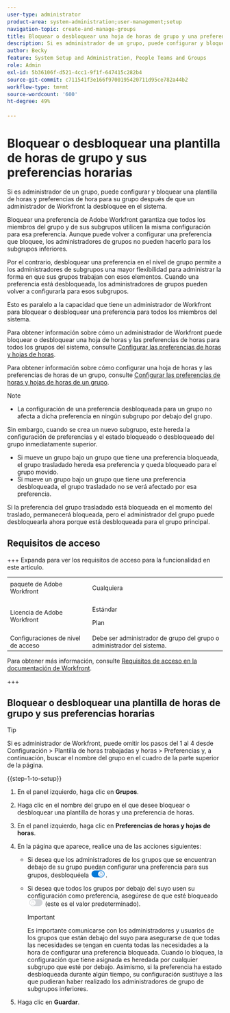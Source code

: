 ```yaml
---
user-type: administrator
product-area: system-administration;user-management;setup
navigation-topic: create-and-manage-groups
title: Bloquear o desbloquear una hoja de horas de grupo y una preferencia de hora
description: Si es administrador de un grupo, puede configurar y bloquear una plantilla de horas y preferencias de hora para su grupo después de que un administrador de Workfront la desbloquee en el sistema.
author: Becky
feature: System Setup and Administration, People Teams and Groups
role: Admin
exl-id: 5b36106f-d521-4cc1-9f1f-647415c282b4
source-git-commit: c711541f3e166f9700195420711d95ce782a44b2
workflow-type: tm+mt
source-wordcount: '600'
ht-degree: 49%

---
```


# Bloquear o desbloquear una plantilla de horas de grupo y sus preferencias horarias

Si es administrador de un grupo, puede configurar y bloquear una plantilla de horas y preferencias de hora para su grupo después de que un administrador de Workfront la desbloquee en el sistema.

Bloquear una preferencia de Adobe Workfront garantiza que todos los miembros del grupo y de sus subgrupos utilicen la misma configuración para esa preferencia. Aunque puede volver a configurar una preferencia que bloquee, los administradores de grupos no pueden hacerlo para los subgrupos inferiores.

Por el contrario, desbloquear una preferencia en el nivel de grupo permite a los administradores de subgrupos una mayor flexibilidad para administrar la forma en que sus grupos trabajan con esos elementos. Cuando una preferencia está desbloqueada, los administradores de grupos pueden volver a configurarla para esos subgrupos.

Esto es paralelo a la capacidad que tiene un administrador de Workfront para bloquear o desbloquear una preferencia para todos los miembros del sistema.

Para obtener información sobre cómo un administrador de Workfront puede bloquear o desbloquear una hoja de horas y las preferencias de horas para todos los grupos del sistema, consulte [Configurar las preferencias de horas y hojas de horas](../../../administration-and-setup/set-up-workfront/configure-timesheets-schedules/timesheet-and-hour-preferences.md).

Para obtener información sobre cómo configurar una hoja de horas y las preferencias de horas de un grupo, consulte [Configurar las preferencias de horas y hojas de horas de un grupo](../../../administration-and-setup/manage-groups/create-and-manage-groups/configure-timesheet-hour-preferences-group.md).

<!--
Unlike other Lock/Unlock articles that start just like this one, we need the steps here. In other areas, the lock/unlock step is part of the article about setting preferences or creating statuses.</p>
-->

>[!NOTE]
>
>* La configuración de una preferencia desbloqueada para un grupo no afecta a dicha preferencia en ningún subgrupo por debajo del grupo.
>
>  Sin embargo, cuando se crea un nuevo subgrupo, este hereda la configuración de preferencias y el estado bloqueado o desbloqueado del grupo inmediatamente superior.
>
>* Si mueve un grupo bajo un grupo que tiene una preferencia bloqueada, el grupo trasladado hereda esa preferencia y queda bloqueado para el grupo movido.
>* Si mueve un grupo bajo un grupo que tiene una preferencia desbloqueada, el grupo trasladado no se verá afectado por esa preferencia.
>
>  Si la preferencia del grupo trasladado está bloqueada en el momento del traslado, permanecerá bloqueada, pero el administrador del grupo puede desbloquearla ahora porque está desbloqueada para el grupo principal.

## Requisitos de acceso

+++ Expanda para ver los requisitos de acceso para la funcionalidad en este artículo.

<table style="table-layout:auto"> 
 <col> 
 <col> 
 <tbody> 
  <tr> 
   <td>paquete de Adobe Workfront</td> 
   <td><p>Cualquiera</p></td> 
  </tr> 
  <tr> 
   <td>Licencia de Adobe Workfront</td> 
   <td><p>Estándar</p>
       <p>Plan</p></td>
  </tr>
  <tr> 
   <td>Configuraciones de nivel de acceso</td> 
   <td>Debe ser administrador de grupo del grupo o administrador del sistema.</td>
  </tr>
 </tbody> 
</table>

Para obtener más información, consulte [Requisitos de acceso en la documentación de Workfront](/help/quicksilver/administration-and-setup/add-users/access-levels-and-object-permissions/access-level-requirements-in-documentation.md).

+++

## Bloquear o desbloquear una plantilla de horas de grupo y sus preferencias horarias

>[!TIP]
>
>Si es administrador de Workfront, puede omitir los pasos del 1 al 4 desde Configuración > Plantilla de horas trabajadas y horas > Preferencias y, a continuación, buscar el nombre del grupo en el cuadro de la parte superior de la página.

{{step-1-to-setup}}

1. En el panel izquierdo, haga clic en **Grupos**.
1. Haga clic en el nombre del grupo en el que desee bloquear o desbloquear una plantilla de horas y una preferencia de horas.
1. En el panel izquierdo, haga clic en **Preferencias de horas y hojas de horas**.

1. En la página que aparece, realice una de las acciones siguientes:

   * Si desea que los administradores de los grupos que se encuentran debajo de su grupo puedan configurar una preferencia para sus grupos, desbloquéela ![Desbloquear opción](assets/unlock-toggle-button.png).
   * Si desea que todos los grupos por debajo del suyo usen su configuración como preferencia, asegúrese de que esté bloqueado ![Bloquear alternancia](assets/lock-toggle-button.png) (este es el valor predeterminado).

     >[!IMPORTANT]
     >
     >Es importante comunicarse con los administradores y usuarios de los grupos que están debajo del suyo para asegurarse de que todas las necesidades se tengan en cuenta todas las necesidades a la hora de configurar una preferencia bloqueada. Cuando lo bloquea, la configuración que tiene asignada es heredada por cualquier subgrupo que esté por debajo. Asimismo, si la preferencia ha estado desbloqueada durante algún tiempo, su configuración sustituye a las que pudieran haber realizado los administradores de grupo de subgrupos inferiores.

1. Haga clic en **Guardar**.
